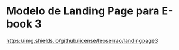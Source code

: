 # Modelo de Landing Page para E-book 3

https://img.shields.io/github/license/leoserrao/landingpage3

